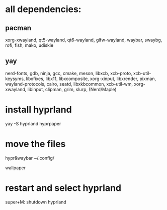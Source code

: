 # all dependencies: 


## pacman

xorg-xwayland, qt5-wayland, qt6-wayland, glfw-wayland, waybar, swaybg, rofi, fish, mako, udiskie
## yay

nerd-fonts, gdb, ninja, gcc, cmake, meson, libxcb, xcb-proto, xcb-util-keysyms, libxfixes, libx11, libxcomposite, xorg-xinput, libxrender, pixman, wayland-protocols, cairo, seatd, libxkbcommon, xcb-util-wm, xorg-xwayland, libinput, clipman, grim, slurp, 
(Nerd/Maple)

# install hyprland

yay -S hyprland hyprpaper

# move the files

hypr&waybar   ~/.config/

wallpaper   <path of preload>

# restart and select hyprland

super+M: shutdown hyprland


